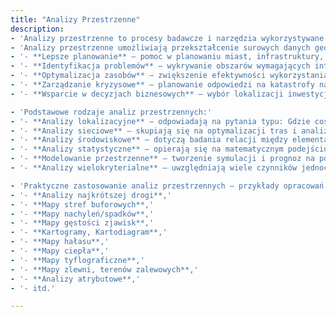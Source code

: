 ```yaml
---
title: "Analizy Przestrzenne"
description: 
- 'Analizy przestrzenne to procesy badawcze i narzędzia wykorzystywane do interpretacji danych geograficznych w celu zrozumienia relacji przestrzennych, wzorców i trendów. Oznacza to przetwarzanie informacji o lokalizacji i ich powiązaniu z cechami środowiska, infrastruktury czy społeczności.'
- 'Analizy przestrzenne umożliwiają przekształcenie surowych danych geograficznych w praktyczne informacje, wspierające podejmowanie decyzji na różnych poziomach. Niezależnie od branży, ich zastosowanie przyczynia się do lepszego zrozumienia otaczającego nas świata i podejmowania bardziej świadomych decyzji. Dzięki analizom przestrzennym można osiągnąć przykładowe cele:'
- '- **Lepsze planowanie** — pomoc w planowaniu miast, infrastruktury, czy transportu na podstawie rzeczywistych danych przestrzennych,'
- '- **Identyfikacja problemów** — wykrywanie obszarów wymagających interwencji, takich jak rejony o wysokim ryzyku powodzi,'
- '- **Optymalizacja zasobów** — zwiększenie efektywności wykorzystania zasobów, np. w rolnictwie czy logistyce,'
- '- **Zarządzanie kryzysowe** — planowanie odpowiedzi na katastrofy naturalne i inne sytuacje kryzysowe,'
- '- **Wsparcie w decyzjach biznesowych** — wybór lokalizacji inwestycji, analiza konkurencji i zrozumienie rynku.'

- 'Podstawowe rodzaje analiz przestrzennych:'
- '- **Analizy lokalizacyjne** — odpowiadają na pytania typu: Gdzie coś się znajduje? Gdzie najlepiej coś zlokalizować?,'
- '- **Analizy sieciowe** — skupiają się na optymalizacji tras i analizie połączeń,'
- '- **Analizy środowiskowe** — dotyczą badania relacji między elementami środowiska naturalnego,'
- '- **Analizy statystyczne** — opierają się na matematycznym podejściu do danych przestrzennych,'
- '- **Modelowanie przestrzenne** — tworzenie symulacji i prognoz na podstawie danych przestrzennych,'
- '- **Analizy wielokryterialne** — uwzględniają wiele czynników jednocześnie w celu podjęcia decyzji.'

- 'Praktyczne zastosowanie analiz przestrzennych — przykłady opracowań:'
- '- **Analizy najkrótszej drogi**,'
- '- **Mapy stref buforowych**,'
- '- **Mapy nachyleń/spadków**,'
- '- **Mapy gęstości zjawisk**,'
- '- **Kartogramy, Kartodiagram**,'
- '- **Mapy hałasu**,'
- '- **Mapy ciepła**,'
- '- **Mapy tyflograficzne**,'
- '- **Mapy zlewni, terenów zalewowych**,'
- '- **Analizy atrybutowe**,'
- '- itd.'

---
```

